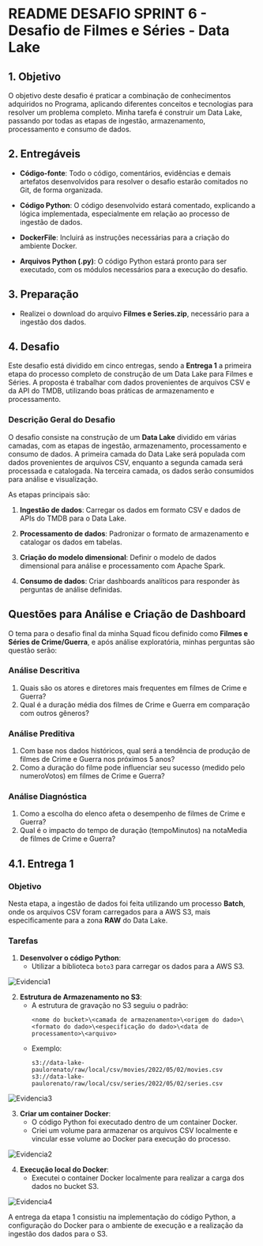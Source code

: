 # README DESAFIO SPRINT 6 - Desafio de Filmes e Séries - Data Lake

## 1. Objetivo

O objetivo deste desafio é praticar a combinação de conhecimentos adquiridos no Programa, aplicando diferentes conceitos e tecnologias para resolver um problema completo. Minha tarefa é construir um Data Lake, passando por todas as etapas de ingestão, armazenamento, processamento e consumo de dados.

## 2. Entregáveis

- **Código-fonte**: Todo o código, comentários, evidências e demais artefatos desenvolvidos para resolver o desafio estarão comitados no Git, de forma organizada.
  
- **Código Python**: O código desenvolvido estará comentado, explicando a lógica implementada, especialmente em relação ao processo de ingestão de dados.

- **DockerFile**: Incluirá as instruções necessárias para a criação do ambiente Docker.

- **Arquivos Python (.py)**: O código Python estará pronto para ser executado, com os módulos necessários para a execução do desafio.

## 3. Preparação

- Realizei o download do arquivo **Filmes e Series.zip**, necessário para a ingestão dos dados.

## 4. Desafio

Este desafio está dividido em cinco entregas, sendo a **Entrega 1** a primeira etapa do processo completo de construção de um Data Lake para Filmes e Séries. A proposta é trabalhar com dados provenientes de arquivos CSV e da API do TMDB, utilizando boas práticas de armazenamento e processamento.

### Descrição Geral do Desafio

O desafio consiste na construção de um **Data Lake** dividido em várias camadas, com as etapas de ingestão, armazenamento, processamento e consumo de dados. A primeira camada do Data Lake será populada com dados provenientes de arquivos CSV, enquanto a segunda camada será processada e catalogada. Na terceira camada, os dados serão consumidos para análise e visualização.

As etapas principais são:

1. **Ingestão de dados**: Carregar os dados em formato CSV e dados de APIs do TMDB para o Data Lake.
  
2. **Processamento de dados**: Padronizar o formato de armazenamento e catalogar os dados em tabelas.
  
3. **Criação do modelo dimensional**: Definir o modelo de dados dimensional para análise e processamento com Apache Spark.
  
4. **Consumo de dados**: Criar dashboards analíticos para responder às perguntas de análise definidas.

## Questões para Análise e Criação de Dashboard

O tema para o desafio final da minha Squad ficou definido como **Filmes e Séries de Crime/Guerra**, e após análise exploratória, minhas perguntas são questão serão:

### Análise Descritiva
1. Quais são os atores e diretores mais frequentes em filmes de Crime e Guerra?
2. Qual é a duração média dos filmes de Crime e Guerra em comparação com outros gêneros?

### Análise Preditiva
1. Com base nos dados históricos, qual será a tendência de produção de filmes de Crime e Guerra nos próximos 5 anos?
2. Como a duração do filme pode influenciar seu sucesso (medido pelo numeroVotos) em filmes de Crime e Guerra?

### Análise Diagnóstica
1. Como a escolha do elenco afeta o desempenho de filmes de Crime e Guerra?
1. Qual é o impacto do tempo de duração (tempoMinutos) na notaMedia de filmes de Crime e Guerra?

## 4.1. Entrega 1

### Objetivo

Nesta etapa, a ingestão de dados foi feita utilizando um processo **Batch**, onde os arquivos CSV foram carregados para a AWS S3, mais especificamente para a zona **RAW** do Data Lake.

### Tarefas

1. **Desenvolver o código Python**:
   - Utilizar a biblioteca `boto3` para carregar os dados para a AWS S3.

![Evidencia1](../Evidências/Evidencias%20Desafio%20-%20Sprint%206%20(4).png)

2. **Estrutura de Armazenamento no S3**:
   - A estrutura de gravação no S3 seguiu o padrão:
     ```
     <nome do bucket>\<camada de armazenamento>\<origem do dado>\<formato do dado>\<especificação do dado>\<data de processamento>\<arquivo>
     ```
   - Exemplo:
     ```
     s3://data-lake-paulorenato/raw/local/csv/movies/2022/05/02/movies.csv
     s3://data-lake-paulorenato/raw/local/csv/series/2022/05/02/series.csv
     ```

![Evidencia3](../Evidências/Evidencias%20Desafio%20-%20Sprint%206%20(1).png)

3. **Criar um container Docker**:
   - O código Python foi executado dentro de um container Docker.
   - Criei um volume para armazenar os arquivos CSV localmente e vincular esse volume ao Docker para execução do processo.

![Evidencia2](../Evidências/Evidencias%20Desafio%20-%20Sprint%206%20(2).png)

4. **Execução local do Docker**:
   - Executei o container Docker localmente para realizar a carga dos dados no bucket S3.

![Evidencia4](../Evidências/Evidencias%20Desafio%20-%20Sprint%206%20(3).png)

A entrega da etapa 1 consistiu na implementação do código Python, a configuração do Docker para o ambiente de execução e a realização da ingestão dos dados para o S3.